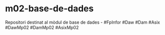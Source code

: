 # m02-base-de-dades
Repositori destinat al mòdul de base de dades  - #FpInfor #Daw #Dam #Asix #DawMp02 #DamMp02 #AsixMp02
